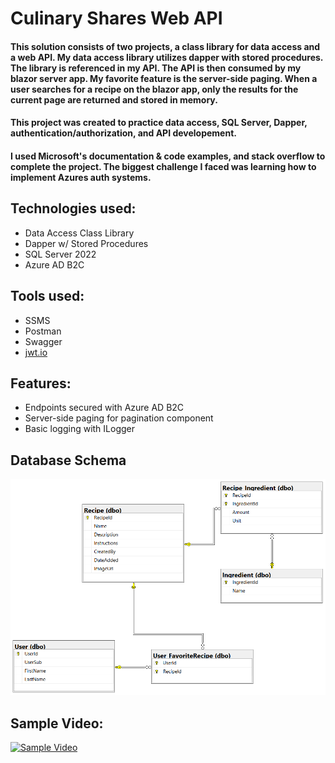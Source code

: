 # Culinary Shares Web API

#### This solution consists of two projects, a class library for data access and a web API. My data access library utilizes dapper with stored procedures. The library is referenced in my API. The API is then consumed by my blazor server app. My favorite feature is the server-side paging. When a user searches for a recipe on the blazor app, only the results for the current page are returned and stored in memory. 

#### This project was created to practice data access, SQL Server, Dapper, authentication/authorization, and API developement.

#### I used Microsoft's documentation & code examples, and stack overflow to complete the project. The biggest challenge I faced was learning how to implement Azures auth systems.

## Technologies used: 
* Data Access Class Library
* Dapper w/ Stored Procedures
* SQL Server 2022
* Azure AD B2C

## Tools used:
* SSMS
* Postman
* Swagger
* [jwt.io ](https://jwt.io/)

## Features: 
* Endpoints secured with Azure AD B2C
* Server-side paging for pagination component
* Basic logging with ILogger
  
## Database Schema
![](ReadMeImages/culinaryshares-entity-relationship.PNG)

## Sample Video: 
[![Sample Video](https://img.youtube.com/vi/CcnFogJZYZ8/0.jpg)](https://www.youtube.com/watch?v=CcnFogJZYZ8)
